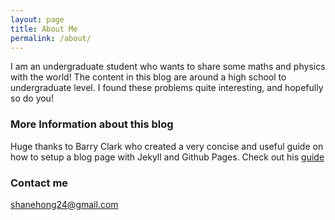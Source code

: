 ```yaml
---
layout: page
title: About Me
permalink: /about/
---
```


I am an undergraduate student who wants to share some maths and physics with the world!
The content in this blog are around a high school to undergraduate level. I found these problems quite interesting, and hopefully so do you!

### More Information about this blog

Huge thanks to Barry Clark who created a very concise and useful guide on how to setup a blog page with Jekyll and Github Pages. 
Check out his [guide](https://www.smashingmagazine.com/2014/08/build-blog-jekyll-github-pages/)

### Contact me

[shanehong24@gmail.com](mailto:shanehong24@gmail.com)
